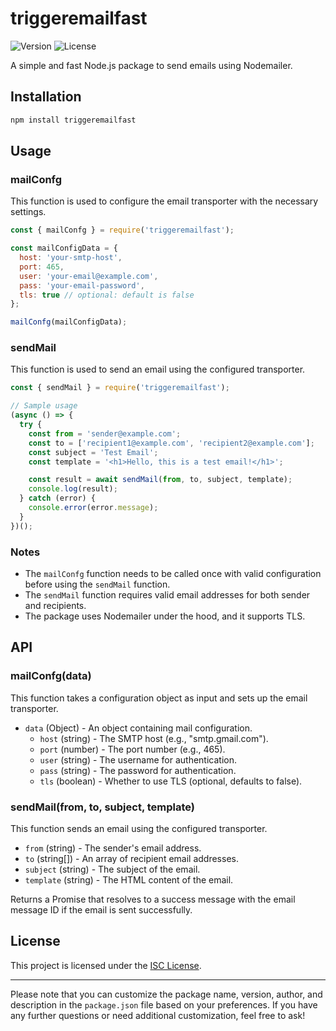 # triggeremailfast

![Version](https://img.shields.io/npm/v/triggeremailfast.svg)
![License](https://img.shields.io/npm/l/triggeremailfast.svg)

A simple and fast Node.js package to send emails using Nodemailer.

## Installation

```bash
npm install triggeremailfast
```

## Usage

### mailConfg

This function is used to configure the email transporter with the necessary settings.

```js
const { mailConfg } = require('triggeremailfast');

const mailConfigData = {
  host: 'your-smtp-host',
  port: 465,
  user: 'your-email@example.com',
  pass: 'your-email-password',
  tls: true // optional: default is false
};

mailConfg(mailConfigData);
```

### sendMail

This function is used to send an email using the configured transporter.

```js
const { sendMail } = require('triggeremailfast');

// Sample usage
(async () => {
  try {
    const from = 'sender@example.com';
    const to = ['recipient1@example.com', 'recipient2@example.com'];
    const subject = 'Test Email';
    const template = '<h1>Hello, this is a test email!</h1>';

    const result = await sendMail(from, to, subject, template);
    console.log(result);
  } catch (error) {
    console.error(error.message);
  }
})();
```

### Notes

- The `mailConfg` function needs to be called once with valid configuration before using the `sendMail` function.
- The `sendMail` function requires valid email addresses for both sender and recipients.
- The package uses Nodemailer under the hood, and it supports TLS.

## API

### mailConfg(data)

This function takes a configuration object as input and sets up the email transporter.

- `data` (Object) - An object containing mail configuration.
  - `host` (string) - The SMTP host (e.g., "smtp.gmail.com").
  - `port` (number) - The port number (e.g., 465).
  - `user` (string) - The username for authentication.
  - `pass` (string) - The password for authentication.
  - `tls` (boolean) - Whether to use TLS (optional, defaults to false).

### sendMail(from, to, subject, template)

This function sends an email using the configured transporter.

- `from` (string) - The sender's email address.
- `to` (string[]) - An array of recipient email addresses.
- `subject` (string) - The subject of the email.
- `template` (string) - The HTML content of the email.

Returns a Promise that resolves to a success message with the email message ID if the email is sent successfully.

## License

This project is licensed under the [ISC License](LICENSE).

---

Please note that you can customize the package name, version, author, and description in the `package.json` file based on your preferences. If you have any further questions or need additional customization, feel free to ask!
